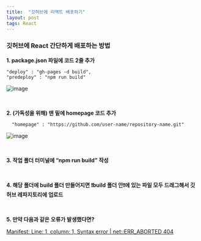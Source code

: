 ```yaml
---
title:  "깃허브에 리액트 배포하기"
layout: post
tags: React
---
```


### 깃허브에 React 간단하게 배포하는 방법

<p><strong> 1. package.json 파일에 코드 2줄 추가 </strong></p>

````
"deploy" : "gh-pages -d build",
"predeploy" : "npm run build"
````

  
![image](https://user-images.githubusercontent.com/108778921/189518749-9bc4d2c8-2f86-4960-b84c-44244ad65eaa.png)

<div></div>
<p></p>
<p></p>

<br>  

<p><strong> 2. (가독성을 위해) 맨 밑에 homepage 코드 추가 </strong></p>

````
  "homepage" : "https://github.com/user-name/repository-name.git"
````

![image](https://user-images.githubusercontent.com/108778921/189519691-8174c3c7-9b89-44ba-8c64-b45d4471539a.png)

<br>

<p><strong> 3. 작업 폴더 터미널에 “npm run build” 작성 </strong></p>
<br>

<p><strong> 4. 해당 폴더에 build 폴더 만들어지면 ❗build 폴더 안❗에 있는 파일 모두 드래그해서 깃허브 레파지토리에 업로드 </strong></p>
<br>

<p><strong> 5. 만약 다음과 같은 오류가 발생했다면? </strong></p>
<a href="https://feb-dain.github.io/error-about-react-01/">Manifest: Line: 1, column: 1, Syntax error | net::ERR_ABORTED 404</a>
